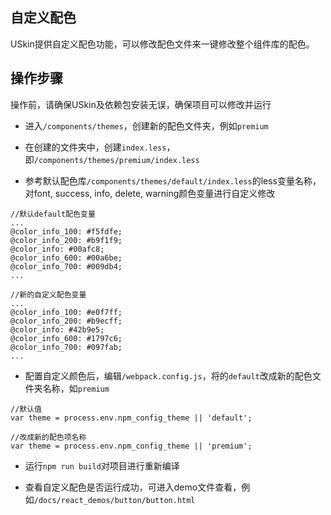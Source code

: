 ## 自定义配色

USkin提供自定义配色功能，可以修改配色文件来一键修改整个组件库的配色。

## 操作步骤

操作前，请确保USkin及依赖包安装无误，确保项目可以修改并运行

- 进入`/components/themes`，创建新的配色文件夹，例如`premium`

- 在创建的文件夹中，创建`index.less`，即`/components/themes/premium/index.less`

- 参考默认配色库`/components/themes/default/index.less`的less变量名称，对font, success, info, delete, warning颜色变量进行自定义修改

```
//默认default配色变量
...
@color_info_100: #f5fdfe;
@color_info_200: #b9f1f9;
@color_info: #00afc8;
@color_info_600: #00a6be;
@color_info_700: #009db4;
...

//新的自定义配色变量
...
@color_info_100: #e0f7ff;
@color_info_200: #b9ecff;
@color_info: #42b9e5;
@color_info_600: #1797c6;
@color_info_700: #097fab;
...

```

- 配置自定义颜色后，编辑`/webpack.config.js`，将的`default`改成新的配色文件夹名称，如`premium`

```
//默认值
var theme = process.env.npm_config_theme || 'default';

//改成新的配色项名称
var theme = process.env.npm_config_theme || 'premium';
```

- 运行`npm run build`对项目进行重新编译

- 查看自定义配色是否运行成功，可进入demo文件查看，例如`/docs/react_demos/button/button.html`
